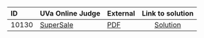 | ID | UVa Online Judge | External | Link to solution |
|:---|:---|:---|:---:|
| 10130 | [SuperSale](https://onlinejudge.org/index.php?option=com_onlinejudge&Itemid=8&page=show_problem&problem=1071) | [PDF](https://onlinejudge.org/external/101/10130.pdf) | [Solution](https://github.com/versenyi98/uva-solutions/tree/main/solutions/10130%20-%20SuperSale)|
